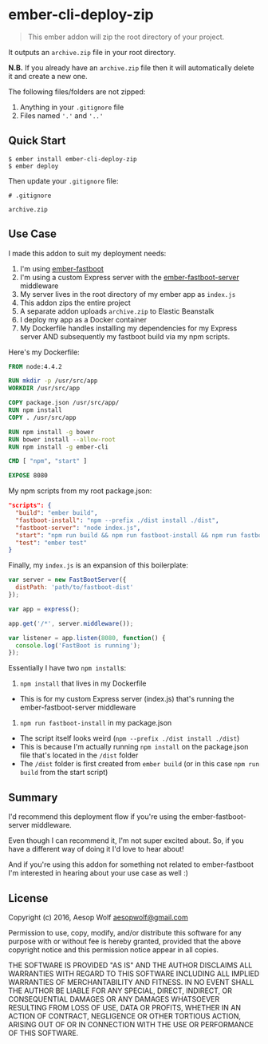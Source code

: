 # ember-cli-deploy-zip

> This ember addon will zip the root directory of your project.

It outputs an `archive.zip` file in your root directory.

**N.B.** If you already have an `archive.zip` file then it will automatically delete it and create a new one.

The following files/folders are not zipped:

1. Anything in your `.gitignore` file
1. Files named `'.'` and `'..'`

## Quick Start

```
$ ember install ember-cli-deploy-zip
$ ember deploy
```

Then update your `.gitignore` file:
```
# .gitignore

archive.zip
```

## Use Case

I made this addon to suit my deployment needs:

1. I'm using [ember-fastboot](http://ember-fastboot.com/)
1. I'm using a custom Express server with the [ember-fastboot-server](https://github.com/ember-fastboot/ember-fastboot-server#middleware) middleware
1. My server lives in the root directory of my ember app as `index.js`
1. This addon zips the entire project
1. A separate addon uploads `archive.zip` to Elastic Beanstalk
1. I deploy my app as a Docker container
1. My Dockerfile handles installing my dependencies for my Express server AND subsequently my fastboot build via my npm scripts.


Here's my Dockerfile:
```Dockerfile
FROM node:4.4.2

RUN mkdir -p /usr/src/app
WORKDIR /usr/src/app

COPY package.json /usr/src/app/
RUN npm install
COPY . /usr/src/app

RUN npm install -g bower
RUN bower install --allow-root
RUN npm install -g ember-cli

CMD [ "npm", "start" ]

EXPOSE 8080
```

My npm scripts from my root package.json:

```json
"scripts": {
  "build": "ember build",
  "fastboot-install": "npm --prefix ./dist install ./dist",
  "fastboot-server": "node index.js",
  "start": "npm run build && npm run fastboot-install && npm run fastboot-server",
  "test": "ember test"
}
```

Finally, my `index.js` is an expansion of this boilerplate:

```js
var server = new FastBootServer({
  distPath: 'path/to/fastboot-dist'
});

var app = express();

app.get('/*', server.middleware());

var listener = app.listen(8080, function() {
  console.log('FastBoot is running');
});
```

Essentially I have two `npm install`s:

1. `npm install` that lives in my Dockerfile
  - This is for my custom Express server (index.js) that's running the ember-fastboot-server middleware
1. `npm run fastboot-install` in my package.json
  - The script itself looks weird (`npm --prefix ./dist install ./dist`)
  - This is because I'm actually running `npm install` on the package.json file that's located in the `/dist` folder
  - The `/dist` folder is first created from `ember build` (or in this case `npm run build` from the start script)


## Summary

I'd recommend this deployment flow if you're using the ember-fastboot-server middleware.

Even though I can recommend it, I'm not super excited about. So, if you have a different way of doing it I'd love to hear about!

And if you're using this addon for something not related to ember-fastboot I'm interested in hearing about your use case as well :)


## License

Copyright (c) 2016, Aesop Wolf <aesopwolf@gmail.com>

Permission to use, copy, modify, and/or distribute this software for any purpose with or without fee is hereby granted, provided that the above copyright notice and this permission notice appear in all copies.

THE SOFTWARE IS PROVIDED "AS IS" AND THE AUTHOR DISCLAIMS ALL WARRANTIES WITH REGARD TO THIS SOFTWARE INCLUDING ALL IMPLIED WARRANTIES OF MERCHANTABILITY AND FITNESS. IN NO EVENT SHALL THE AUTHOR BE LIABLE FOR ANY SPECIAL, DIRECT, INDIRECT, OR CONSEQUENTIAL DAMAGES OR ANY DAMAGES WHATSOEVER RESULTING FROM LOSS OF USE, DATA OR PROFITS, WHETHER IN AN ACTION OF CONTRACT, NEGLIGENCE OR OTHER TORTIOUS ACTION, ARISING OUT OF OR IN CONNECTION WITH THE USE OR PERFORMANCE OF THIS SOFTWARE.
